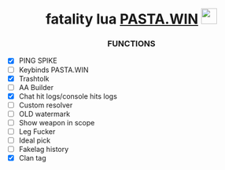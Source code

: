 <h1 align="center">fatality lua <a href="https://fatality.win/members/p0lack.14029/" target="_blank">PASTA.WIN</a> 
<img src="https://github.com/blackcater/blackcater/raw/main/images/Hi.gif" height="32"/></h1>
<h3 align="center">FUNCTIONS</h3>


- [X] PING SPIKE
- [ ] Keybinds PASTA.WIN
- [X] Trashtolk
- [ ] AA Builder
- [X] Chat hit logs/console hits logs
- [ ] Сustom resolver
- [ ] OLD watermark
- [ ] Show weapon in scope
- [ ] Leg Fucker
- [ ] Ideal pick
- [ ] Fakelag history
- [X] Clan tag
